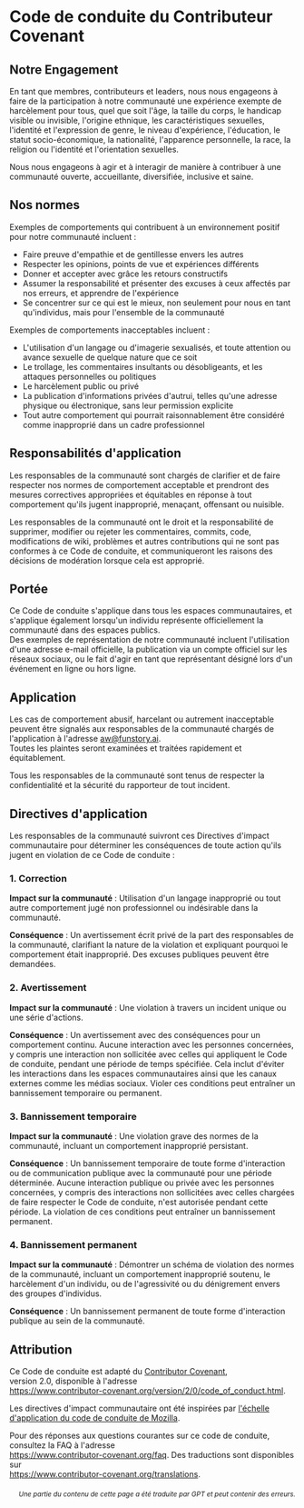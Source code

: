 # Code de conduite du Contributeur Covenant

## Notre Engagement

En tant que membres, contributeurs et leaders, nous nous engageons à faire de la participation à notre communauté une expérience exempte de harcèlement pour tous, quel que soit l'âge, la taille du corps, le handicap visible ou invisible, l'origine ethnique, les caractéristiques sexuelles, l'identité et l'expression de genre, le niveau d'expérience, l'éducation, le statut socio-économique, la nationalité, l'apparence personnelle, la race, la religion ou l'identité et l'orientation sexuelles.

Nous nous engageons à agir et à interagir de manière à contribuer à une communauté ouverte, accueillante, diversifiée, inclusive et saine.

## Nos normes

Exemples de comportements qui contribuent à un environnement positif pour notre communauté incluent :

* Faire preuve d'empathie et de gentillesse envers les autres  
* Respecter les opinions, points de vue et expériences différents  
* Donner et accepter avec grâce les retours constructifs  
* Assumer la responsabilité et présenter des excuses à ceux affectés par nos erreurs, et apprendre de l'expérience  
* Se concentrer sur ce qui est le mieux, non seulement pour nous en tant qu'individus, mais pour l'ensemble de la communauté

Exemples de comportements inacceptables incluent :

* L'utilisation d'un langage ou d'imagerie sexualisés, et toute attention ou avance sexuelle de quelque nature que ce soit  
* Le trollage, les commentaires insultants ou désobligeants, et les attaques personnelles ou politiques  
* Le harcèlement public ou privé  
* La publication d'informations privées d'autrui, telles qu'une adresse physique ou électronique, sans leur permission explicite  
* Tout autre comportement qui pourrait raisonnablement être considéré comme inapproprié dans un cadre professionnel

## Responsabilités d'application

Les responsables de la communauté sont chargés de clarifier et de faire respecter nos normes de comportement acceptable et prendront des mesures correctives appropriées et équitables en réponse à tout comportement qu'ils jugent inapproprié, menaçant, offensant ou nuisible.

Les responsables de la communauté ont le droit et la responsabilité de supprimer, modifier ou rejeter les commentaires, commits, code, modifications de wiki, problèmes et autres contributions qui ne sont pas conformes à ce Code de conduite, et communiqueront les raisons des décisions de modération lorsque cela est approprié.

## Portée

Ce Code de conduite s'applique dans tous les espaces communautaires, et s'applique également lorsqu'un individu représente officiellement la communauté dans des espaces publics.  
Des exemples de représentation de notre communauté incluent l'utilisation d'une adresse e-mail officielle, la publication via un compte officiel sur les réseaux sociaux, ou le fait d'agir en tant que représentant désigné lors d'un événement en ligne ou hors ligne.

## Application

Les cas de comportement abusif, harcelant ou autrement inacceptable peuvent être signalés aux responsables de la communauté chargés de l'application à l'adresse aw@funstory.ai.  
Toutes les plaintes seront examinées et traitées rapidement et équitablement.  

Tous les responsables de la communauté sont tenus de respecter la confidentialité et la sécurité du rapporteur de tout incident.

## Directives d'application

Les responsables de la communauté suivront ces Directives d'impact communautaire pour déterminer
les conséquences de toute action qu'ils jugent en violation de ce Code de conduite :

### 1. Correction

**Impact sur la communauté** : Utilisation d'un langage inapproprié ou tout autre comportement jugé non professionnel ou indésirable dans la communauté.

**Conséquence** : Un avertissement écrit privé de la part des responsables de la communauté, clarifiant la nature de la violation et expliquant pourquoi le comportement était inapproprié. Des excuses publiques peuvent être demandées.

### 2. Avertissement

**Impact sur la communauté** : Une violation à travers un incident unique ou une série d'actions.

**Conséquence** : Un avertissement avec des conséquences pour un comportement continu. Aucune interaction avec les personnes concernées, y compris une interaction non sollicitée avec celles qui appliquent le Code de conduite, pendant une période de temps spécifiée. Cela inclut d'éviter les interactions dans les espaces communautaires ainsi que les canaux externes comme les médias sociaux. Violer ces conditions peut entraîner un bannissement temporaire ou permanent.

### 3. Bannissement temporaire

**Impact sur la communauté** : Une violation grave des normes de la communauté, incluant un comportement inapproprié persistant.

**Conséquence** : Un bannissement temporaire de toute forme d'interaction ou de communication publique avec la communauté pour une période déterminée. Aucune interaction publique ou privée avec les personnes concernées, y compris des interactions non sollicitées avec celles chargées de faire respecter le Code de conduite, n'est autorisée pendant cette période. La violation de ces conditions peut entraîner un bannissement permanent.

### 4. Bannissement permanent

**Impact sur la communauté** : Démontrer un schéma de violation des normes de la communauté, incluant un comportement inapproprié soutenu, le harcèlement d'un individu, ou de l'agressivité ou du dénigrement envers des groupes d'individus.

**Conséquence** : Un bannissement permanent de toute forme d'interaction publique au sein de la communauté.

## Attribution

Ce Code de conduite est adapté du [Contributor Covenant][homepage],  
version 2.0, disponible à l'adresse  
https://www.contributor-covenant.org/version/2/0/code_of_conduct.html.  

Les directives d'impact communautaire ont été inspirées par [l'échelle d'application du code de conduite de Mozilla](https://github.com/mozilla/diversity).  

[homepage]: https://www.contributor-covenant.org  

Pour des réponses aux questions courantes sur ce code de conduite, consultez la FAQ à l'adresse  
https://www.contributor-covenant.org/faq. Des traductions sont disponibles sur  
https://www.contributor-covenant.org/translations.

<div align="right"> 
<h6><small>Une partie du contenu de cette page a été traduite par GPT et peut contenir des erreurs.</small></h6>
